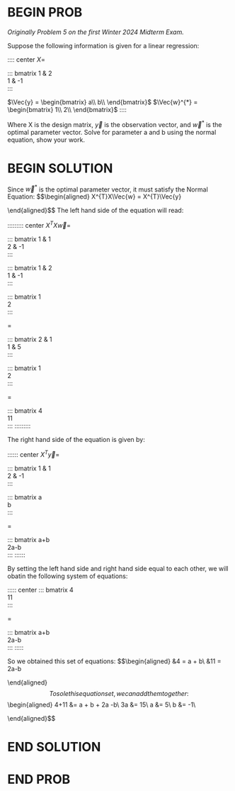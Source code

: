 # BEGIN PROB

_Originally Problem 5 on the first Winter 2024 Midterm Exam._

Suppose the following information is given for a linear regression:

:::: center
$X =$

::: bmatrix
1 & 2\
1 & -1\
:::

$\Vec{y} =
    \begin{bmatrix}
    a\\
    b\\
    \end{bmatrix}$ $\Vec{w}^{*} =
    \begin{bmatrix}
    1\\
    2\\
    \end{bmatrix}$
::::

Where X is the design matrix, $\Vec{y}$ is the observation vector, and
$\Vec{w}^{*}$ is the optimal parameter vector. Solve for parameter a and
b using the normal equation, show your work.

# BEGIN SOLUTION

Since $\Vec{w}^{*}$ is the optimal parameter vector, it must satisfy the
Normal Equation: $$\begin{aligned}
        X^{T}X\Vec{w} = X^{T}\Vec{y}
    
\end{aligned}$$ The left hand side of the equation will read:

::::::::: center
$X^{T}X\Vec{w} =$

::: bmatrix
1 & 1\
2 & -1\
:::

::: bmatrix
1 & 2\
1 & -1\
:::

::: bmatrix
1\
2\
:::

=

::: bmatrix
2 & 1\
1 & 5\
:::

::: bmatrix
1\
2\
:::

=

::: bmatrix
4\
11\
:::
:::::::::

The right hand side of the equation is given by:

:::::: center
$X^{T}\vec{y} =$

::: bmatrix
1 & 1\
2 & -1\
:::

::: bmatrix
a\
b\
:::

=

::: bmatrix
a+b\
2a-b\
:::
::::::

By setting the left hand side and right hand side equal to each other,
we will obatin the following system of equations:

::::: center
::: bmatrix
4\
11\
:::

=

::: bmatrix
a+b\
2a-b\
:::
:::::

So we obtained this set of equations: $$\begin{aligned}
        &4 = a + b\\
        &11 = 2a-b
    
\end{aligned}$$ To sole this equation set, we can add them together:
$$\begin{aligned}
       4+11 &= a + b + 2a -b\\
       3a &= 15\\
       a &= 5\\
       b &= -1\\
    
\end{aligned}$$

# END SOLUTION

# END PROB